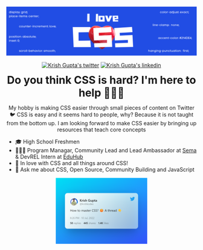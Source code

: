 <div align="center">
  <p><a href="https://twitter.com/krshkodes"><img alt="Welcome to Krish Gupta's github profile" src="assets/Banner.png" height="60%" /></a></p>
  <p>
    <a href="https://twitter.com/@krshkodes"><img src="https://img.shields.io/badge/krshkodes-1DA1F2?style=for-the-badge&logo=twitter&logoColor=white" alt="Krish Gupta's twitter"></a>
    <a href="https://www.linkedin.com/in/krshkodes"><img src="https://img.shields.io/badge/LinkedIn-0077B5?style=for-the-badge&logo=linkedin&logoColor=white" alt="Krish Gupta's linkedin"></a>
  </p>
  <h1 style="margin: 0;">Do you think CSS is hard? I'm here to help 🙋🏻‍♂️</h1>
  <p>My hobby is making CSS easier through small pieces of content on Twitter 🐦 CSS is easy and it seems hard to people, why? Because it is not taught from the bottom up. I am looking forward to make CSS easier by bringing up resources that teach core concepts</p>
</div align="center">
<div align="center">
  <ul align="left" width="40%">
    <li>🎓 High School Freshmen</li>
    <li>👨🏻‍💻 Program Managar, Community Lead and Lead Ambassador at <a href="https://semasoftware.com/">Sema</a> & DevREL Intern at <a href="https://eduhubcommunity.tech/">EduHub</a></li>
    <li>💖 In love with CSS and all things around CSS!</li>
    <li>💭 Ask me about CSS, Open Source, Community Building and JavaScript</li>
  </ul>
  <a align="right" href="https://twitter.com/krshkodes/status/1546146271089422336"><img alt="Twitter Thread on resources to Learn and Master CSS from its core" width="48%" src="assets/Hero.png" /></a>
</div align="center">
